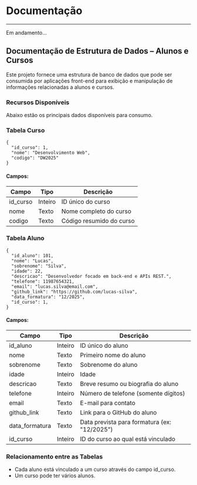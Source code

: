# Documentação

***
Em andamento...

## Documentação de Estrutura de Dados – Alunos e Cursos

Este projeto fornece uma estrutura de banco de dados que pode ser consumida por aplicações front-end para exibição e manipulação de informações relacionadas a alunos e cursos.

### Recursos Disponíveis

Abaixo estão os principais dados disponíveis para consumo. 

### Tabela Curso

~~~
{
  "id_curso": 1,
  "nome": "Desenvolvimento Web",
  "codigo": "DW2025"
}
~~~ 
#### Campos: 

| Campo     | Tipo    | Descrição                |
| --------- | ------- | ------------------------ |
| id\_curso | Inteiro | ID único do curso        |
| nome      | Texto   | Nome completo do curso   |
| codigo    | Texto   | Código resumido do curso |


### Tabela Aluno

~~~
{
  "id_aluno": 101,
  "nome": "Lucas",
  "sobrenome": "Silva",
  "idade": 22,
  "descricao": "Desenvolvedor focado em back-end e APIs REST.",
  "telefone": 11987654321,
  "email": "lucas.silva@email.com",
  "github_link": "https://github.com/lucas-silva",
  "data_formatura": "12/2025",
  "id_curso": 1,
}
~~~

#### Campos: 

| Campo            | Tipo    | Descrição                                       |
| ---------------- | ------- | ----------------------------------------------- |
| id\_aluno        | Inteiro | ID único do aluno                               |
| nome             | Texto   | Primeiro nome do aluno                          |
| sobrenome        | Texto   | Sobrenome do aluno                              |
| idade            | Inteiro | Idade                                           |
| descricao        | Texto   | Breve resumo ou biografia do aluno              |
| telefone         | Inteiro | Número de telefone (somente dígitos)            |
| email            | Texto   | E-mail para contato                             |
| github\_link     | Texto   | Link para o GitHub do aluno                     |
| data\_formatura  | Texto   | Data prevista para formatura (ex: "12/2025")    |
| id\_curso        | Inteiro | ID do curso ao qual está vinculado              |


### Relacionamento entre as Tabelas  

* Cada aluno está vinculado a um curso através do campo id_curso.
* Um curso pode ter vários alunos.